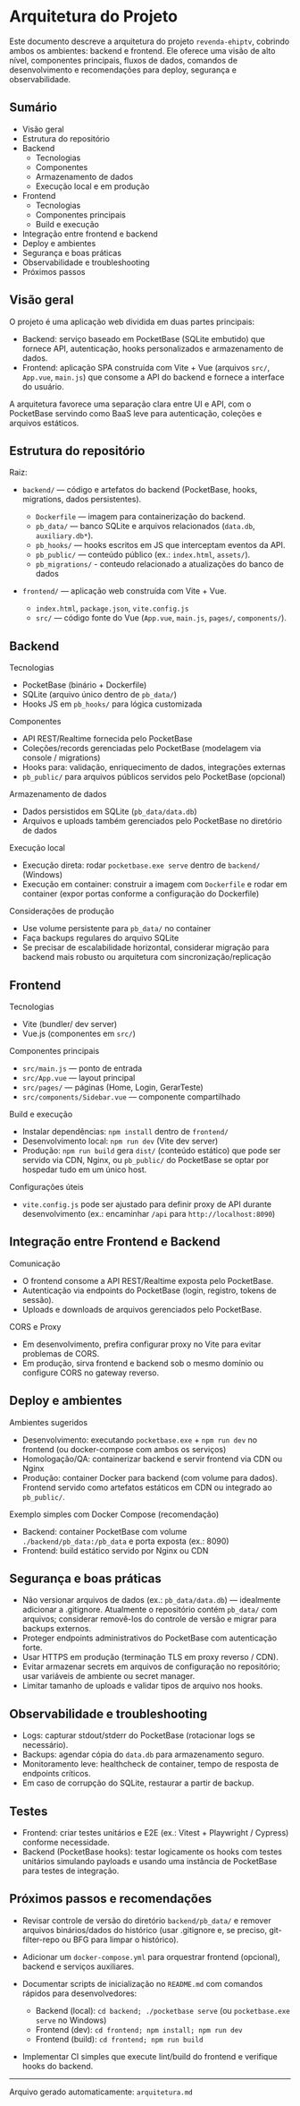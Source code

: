 # Arquitetura do Projeto

Este documento descreve a arquitetura do projeto `revenda-ehiptv`, cobrindo ambos os ambientes: backend e frontend. Ele oferece uma visão de alto nível, componentes principais, fluxos de dados, comandos de desenvolvimento e recomendações para deploy, segurança e observabilidade.

## Sumário

- Visão geral
- Estrutura do repositório
- Backend
  - Tecnologias
  - Componentes
  - Armazenamento de dados
  - Execução local e em produção
- Frontend
  - Tecnologias
  - Componentes principais
  - Build e execução
- Integração entre frontend e backend
- Deploy e ambientes
- Segurança e boas práticas
- Observabilidade e troubleshooting
- Próximos passos

## Visão geral

O projeto é uma aplicação web dividida em duas partes principais:

- Backend: serviço baseado em PocketBase (SQLite embutido) que fornece API, autenticação, hooks personalizados e armazenamento de dados.
- Frontend: aplicação SPA construída com Vite + Vue (arquivos `src/`, `App.vue`, `main.js`) que consome a API do backend e fornece a interface do usuário.

A arquitetura favorece uma separação clara entre UI e API, com o PocketBase servindo como BaaS leve para autenticação, coleções e arquivos estáticos.

## Estrutura do repositório

Raiz:

- `backend/` — código e artefatos do backend (PocketBase, hooks, migrations, dados persistentes).
  - `Dockerfile` — imagem para containerização do backend.
  - `pb_data/` — banco SQLite e arquivos relacionados (`data.db`, `auxiliary.db*`).
  - `pb_hooks/` — hooks escritos em JS que interceptam eventos da API.
  - `pb_public/` — conteúdo público (ex.: `index.html`, `assets/`).
  - `pb_migrations/` - conteudo relacionado a atualizações do banco de dados

- `frontend/` — aplicação web construída com Vite + Vue.
  - `index.html`, `package.json`, `vite.config.js`
  - `src/` — código fonte do Vue (`App.vue`, `main.js`, `pages/`, `components/`).

## Backend

Tecnologias
- PocketBase (binário + Dockerfile)
- SQLite (arquivo único dentro de `pb_data/`)
- Hooks JS em `pb_hooks/` para lógica customizada

Componentes
- API REST/Realtime fornecida pelo PocketBase
- Coleções/records gerenciadas pelo PocketBase (modelagem via console / migrations)
- Hooks para: validação, enriquecimento de dados, integrações externas
- `pb_public/` para arquivos públicos servidos pelo PocketBase (opcional)

Armazenamento de dados
- Dados persistidos em SQLite (`pb_data/data.db`)
- Arquivos e uploads também gerenciados pelo PocketBase no diretório de dados

Execução local
- Execução direta: rodar `pocketbase.exe serve` dentro de `backend/` (Windows)
- Execução em container: construir a imagem com `Dockerfile` e rodar em container (expor portas conforme a configuração do Dockerfile)

Considerações de produção
- Use volume persistente para `pb_data/` no container
- Faça backups regulares do arquivo SQLite
- Se precisar de escalabilidade horizontal, considerar migração para backend mais robusto ou arquitetura com sincronização/replicação

## Frontend

Tecnologias
- Vite (bundler/ dev server)
- Vue.js (componentes em `src/`)

Componentes principais
- `src/main.js` — ponto de entrada
- `src/App.vue` — layout principal
- `src/pages/` — páginas (Home, Login, GerarTeste)
- `src/components/Sidebar.vue` — componente compartilhado

Build e execução
- Instalar dependências: `npm install` dentro de `frontend/`
- Desenvolvimento local: `npm run dev` (Vite dev server)
- Produção: `npm run build` gera `dist/` (conteúdo estático) que pode ser servido via CDN, Nginx, ou `pb_public/` do PocketBase se optar por hospedar tudo em um único host.

Configurações úteis
- `vite.config.js` pode ser ajustado para definir proxy de API durante desenvolvimento (ex.: encaminhar `/api` para `http://localhost:8090`)

## Integração entre Frontend e Backend

Comunicação
- O frontend consome a API REST/Realtime exposta pelo PocketBase.
- Autenticação via endpoints do PocketBase (login, registro, tokens de sessão).
- Uploads e downloads de arquivos gerenciados pelo PocketBase.

CORS e Proxy
- Em desenvolvimento, prefira configurar proxy no Vite para evitar problemas de CORS.
- Em produção, sirva frontend e backend sob o mesmo domínio ou configure CORS no gateway reverso.

## Deploy e ambientes

Ambientes sugeridos
- Desenvolvimento: executando `pocketbase.exe` + `npm run dev` no frontend (ou docker-compose com ambos os serviços)
- Homologação/QA: containerizar backend e servir frontend via CDN ou Nginx
- Produção: container Docker para backend (com volume para dados). Frontend servido como artefatos estáticos em CDN ou integrado ao `pb_public/`.

Exemplo simples com Docker Compose (recomendação)
- Backend: container PocketBase com volume `./backend/pb_data:/pb_data` e porta exposta (ex.: 8090)
- Frontend: build estático servido por Nginx ou CDN

## Segurança e boas práticas

- Não versionar arquivos de dados (ex.: `pb_data/data.db`) — idealmente adicionar a .gitignore. Atualmente o repositório contém `pb_data/` com arquivos; considerar removê-los do controle de versão e migrar para backups externos.
- Proteger endpoints administrativos do PocketBase com autenticação forte.
- Usar HTTPS em produção (terminação TLS em proxy reverso / CDN).
- Evitar armazenar secrets em arquivos de configuração no repositório; usar variáveis de ambiente ou secret manager.
- Limitar tamanho de uploads e validar tipos de arquivo nos hooks.

## Observabilidade e troubleshooting

- Logs: capturar stdout/stderr do PocketBase (rotacionar logs se necessário).
- Backups: agendar cópia do `data.db` para armazenamento seguro.
- Monitoramento leve: healthcheck de container, tempo de resposta de endpoints críticos.
- Em caso de corrupção do SQLite, restaurar a partir de backup.

## Testes

- Frontend: criar testes unitários e E2E (ex.: Vitest + Playwright / Cypress) conforme necessidade.
- Backend (PocketBase hooks): testar logicamente os hooks com testes unitários simulando payloads e usando uma instância de PocketBase para testes de integração.

## Próximos passos e recomendações

- Revisar controle de versão do diretório `backend/pb_data/` e remover arquivos binários/dados do histórico (usar .gitignore e, se preciso, git-filter-repo ou BFG para limpar o histórico).
- Adicionar um `docker-compose.yml` para orquestrar frontend (opcional), backend e serviços auxiliares.
- Documentar scripts de inicialização no `README.md` com comandos rápidos para desenvolvedores:

  - Backend (local): `cd backend; ./pocketbase serve` (ou `pocketbase.exe serve` no Windows)
  - Frontend (dev): `cd frontend; npm install; npm run dev`
  - Frontend (build): `cd frontend; npm run build`

- Implementar CI simples que execute lint/build do frontend e verifique hooks do backend.

---

Arquivo gerado automaticamente: `arquitetura.md`
